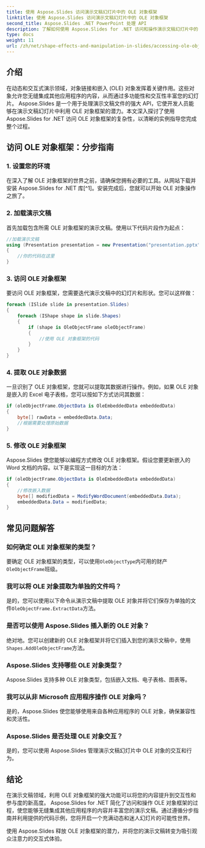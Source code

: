 ```yaml
---
title: 使用 Aspose.Slides 访问演示文稿幻灯片中的 OLE 对象框架
linktitle: 使用 Aspose.Slides 访问演示文稿幻灯片中的 OLE 对象框架
second_title: Aspose.Slides .NET PowerPoint 处理 API
description: 了解如何使用 Aspose.Slides for .NET 访问和操作演示文稿幻灯片中的 OLE 对象框架。通过分步指导和实用代码示例增强您的幻灯片处理能力。
type: docs
weight: 11
url: /zh/net/shape-effects-and-manipulation-in-slides/accessing-ole-object-frames/
---
```


## 介绍

在动态和交互式演示领域，对象链接和嵌入 (OLE) 对象发挥着关键作用。这些对象允许您无缝集成其他应用程序的内容，从而通过多功能性和交互性丰富您的幻灯片。 Aspose.Slides 是一个用于处理演示文稿文件的强大 API，它使开发人员能够在演示文稿幻灯片中利用 OLE 对象框架的潜力。本文深入探讨了使用 Aspose.Slides for .NET 访问 OLE 对象框架的复杂性，以清晰的实例指导您完成整个过程。

## 访问 OLE 对象框架：分步指南

### 1. 设置您的环境

在深入了解 OLE 对象框架的世界之前，请确保您拥有必要的工具。从网站下载并安装 Aspose.Slides for .NET 库[^1]。安装完成后，您就可以开始 OLE 对象操作之旅了。

### 2. 加载演示文稿

首先加载包含所需 OLE 对象框架的演示文稿。使用以下代码片段作为起点：

```csharp
//加载演示文稿
using (Presentation presentation = new Presentation("presentation.pptx"))
{
    //你的代码在这里
}
```

### 3. 访问 OLE 对象框架

要访问 OLE 对象框架，您需要迭代演示文稿中的幻灯片和形状。您可以这样做：

```csharp
foreach (ISlide slide in presentation.Slides)
{
    foreach (IShape shape in slide.Shapes)
    {
        if (shape is OleObjectFrame oleObjectFrame)
        {
            //使用 OLE 对象框架的代码
        }
    }
}
```

### 4. 提取 OLE 对象数据

一旦识别了 OLE 对象框架，您就可以提取其数据进行操作。例如，如果 OLE 对象是嵌入的 Excel 电子表格，您可以按如下方式访问其数据：

```csharp
if (oleObjectFrame.ObjectData is OleEmbeddedData embeddedData)
{
    byte[] rawData = embeddedData.Data;
    //根据需要处理原始数据
}
```

### 5. 修改 OLE 对象框架

Aspose.Slides 使您能够以编程方式修改 OLE 对象框架。假设您要更新嵌入的 Word 文档的内容。以下是实现这一目标的方法：

```csharp
if (oleObjectFrame.ObjectData is OleEmbeddedData embeddedData)
{
    //修改嵌入数据
    byte[] modifiedData = ModifyWordDocument(embeddedData.Data);
    embeddedData.Data = modifiedData;
}
```

## 常见问题解答

### 如何确定 OLE 对象框架的类型？

要确定 OLE 对象框架的类型，可以使用`OleObjectType`内可用的财产`OleObjectFrame`班级。

### 我可以将 OLE 对象提取为单独的文件吗？

是的，您可以使用以下命令从演示文稿中提取 OLE 对象并将它们保存为单独的文件`OleObjectFrame.ExtractData`方法。

### 是否可以使用 Aspose.Slides 插入新的 OLE 对象？

绝对地。您可以创建新的 OLE 对象框架并将它们插入到您的演示文稿中，使用`Shapes.AddOleObjectFrame`方法。

### Aspose.Slides 支持哪些 OLE 对象类型？

Aspose.Slides 支持多种 OLE 对象类型，包括嵌入文档、电子表格、图表等。

### 我可以从非 Microsoft 应用程序操作 OLE 对象吗？

是的，Aspose.Slides 使您能够使用来自各种应用程序的 OLE 对象，确保兼容性和灵活性。

### Aspose.Slides 是否处理 OLE 对象交互？

是的，您可以使用 Aspose.Slides 管理演示文稿幻灯片中 OLE 对象的交互和行为。

## 结论

在演示文稿领域，利用 OLE 对象框架的强大功能可以将您的内容提升到交互性和参与度的新高度。 Aspose.Slides for .NET 简化了访问和操作 OLE 对象框架的过程，使您能够无缝集成其他应用程序的内容并丰富您的演示文稿。通过遵循分步指南并利用提供的代码示例，您将开启一个充满动态和迷人幻灯片的可能性世界。

使用 Aspose.Slides 释放 OLE 对象框架的潜力，并将您的演示文稿转变为吸引观众注意力的交互式体验。